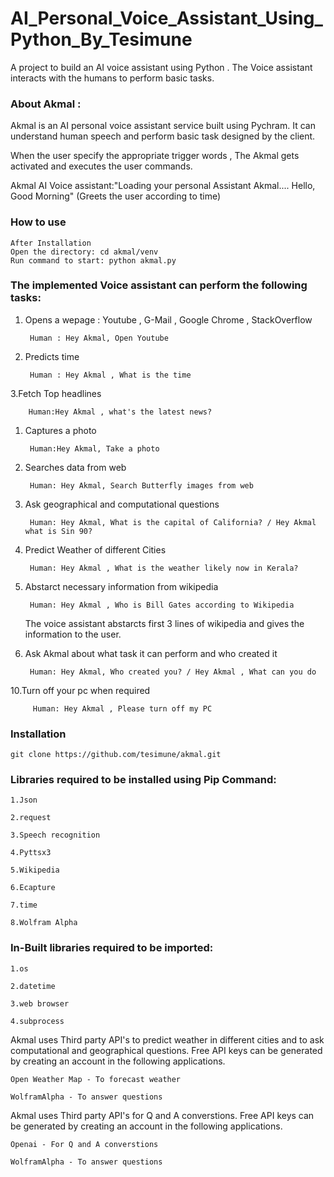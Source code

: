 # AI_Personal_Voice_Assistant_Using_Python_By_Tesimune

A project to build an AI voice assistant using Python . The Voice assistant interacts with the humans to perform basic tasks.


### About Akmal :

<!-- ![AI FINAL](https://.png) -->


Akmal is an AI personal voice assistant service built using Pychram. It can understand human speech and perform basic task designed by the client.

When the user specify the appropriate trigger words , The Akmal gets activated and executes the user commands.


Akmal AI Voice assistant:"Loading your personal Assistant Akmal....
                          Hello, Good Morning" (Greets the user according to time)

### How to use
	After Installation
	Open the directory: cd akmal/venv
	Run command to start: python akmal.py
	


### The implemented Voice assistant can perform the following tasks:


1. Opens a wepage : Youtube , G-Mail , Google Chrome , StackOverflow 
	
	
		Human : Hey Akmal, Open Youtube
		
		
2. Predicts time 
	
	
		Human : Hey Akmal , What is the time
		
		
3.Fetch Top headlines
	
         
		Human:Hey Akmal , what's the latest news?
		
		
1. Captures a photo
	
  		
		Human:Hey Akmal, Take a photo
		
		
5. Searches data from web
	
   		
		Human: Hey Akmal, Search Butterfly images from web
		
		
6. Ask geographical and computational questions
	
  	 	
		Human: Hey Akmal, What is the capital of California? / Hey Akmal what is Sin 90?
		
		
7. Predict Weather of different Cities
   		
	
		Human: Hey Akmal , What is the weather likely now in Kerala?
		
	
8. Abstarct necessary information from wikipedia
	
   		
		Human: Hey Akmal , Who is Bill Gates according to Wikipedia
		
		
   The voice assistant abstarcts first 3 lines of wikipedia and gives the information to the user.
	
	
9. Ask Akmal about what task it can perform and who created it
	
   		
	  	Human: Hey Akmal, Who created you? / Hey Akmal , What can you do
		
		
10.Turn off your pc when required
   		

   		 Human: Hey Akmal , Please turn off my PC

### Installation
	git clone https://github.com/tesimune/akmal.git


### Libraries required to be installed using Pip Command:
	
	1.Json
	
	2.request
	
	3.Speech recognition
	
 	4.Pyttsx3
	
	5.Wikipedia
	
	6.Ecapture
	
	7.time
	
	8.Wolfram Alpha


### In-Built libraries required to be imported:

	1.os
	
	2.datetime
	
	3.web browser
	
	4.subprocess



Akmal uses Third party API's to predict weather in different cities and to ask computational and geographical questions. 
Free API keys can be generated by creating an account in the following applications.  
	
	Open Weather Map - To forecast weather
	
	WolframAlpha - To answer questions
	

Akmal uses Third party API's for Q and A converstions.
Free API keys can be generated by creating an account in the following applications.  
	
	Openai - For Q and A converstions
	
	WolframAlpha - To answer questions
	

